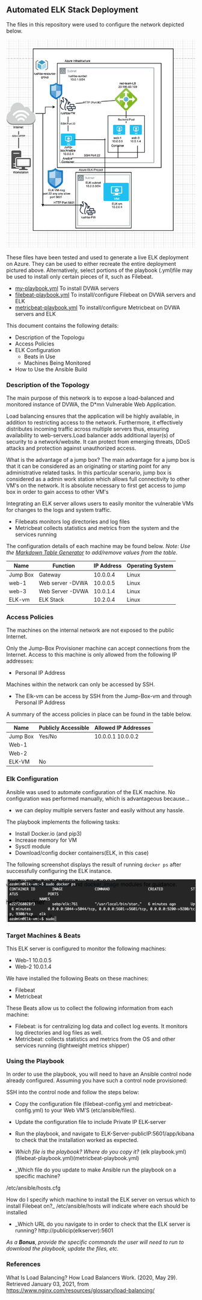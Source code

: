 ## Automated ELK Stack Deployment

The files in this repository were used to configure the network depicted below.

![TODO: Update the path with the name of your diagram](images/networkdiagram.png)

These files have been tested and used to generate a live ELK deployment on Azure. They can be used to either recreate the entire deployment pictured above. Alternatively, select portions of the playbook (.yml)file may be used to install only certain pieces of it, such as Filebeat.


  - [my-playbook.yml](Ansible/my-playbook.yml) To install DVWA servers
  - [filebeat-playbook.yml](Ansible/filebeat-playbook.yml) To install/configure Filebeat on DVWA servers and ELK
  - [metricbeat-playbook.yml](Ansible/metricbeat-playbook.yml) To install/configure Metricbeat on DVWA servers and ELK

This document contains the following details:
- Description of the Topologu
- Access Policies
- ELK Configuration
  - Beats in Use
  - Machines Being Monitored
- How to Use the Ansible Build


### Description of the Topology

The main purpose of this network is to expose a load-balanced and monitored instance of DVWA, the D*mn Vulnerable Web Application.

Load balancing ensures that the application will be highly available, in addition to restricting access to the network. Furthermore, it effectively distributes incoming traffic across multiple servers thus, ensuring availability to web-servers.Load balancer adds additional layer(s) of security to a network/website. It can protect from emerging threats, DDoS attacks and protection against unauthorized access. 

What is the advantage of a jump box?
The main advantage for a jump box is that it can be considered as an originating or starting point for any administrative related tasks. In this particular scenario, jump box is considered as a admin work station which allows full connectivity to other VM's on the network. It is absolute necessary to first get access to jump box in order to gain access to other VM's

Integrating an ELK server allows users to easily monitor the vulnerable VMs for changes to the logs and system traffic.
- Filebeats monitors log directories and log files
- Metricbeat collects statistics and metrics from the system and the services running

The configuration details of each machine may be found below.
_Note: Use the [Markdown Table Generator](http://www.tablesgenerator.com/markdown_tables) to add/remove values from the table_.

| Name     | Function | IP Address | Operating System |
|----------|----------|------------|------------------|
| Jump Box | Gateway  | 10.0.0.4   | Linux            |
| web-1    | Web server -DVWA         | 10.0.0.5   | Linux            |
| web-3    | Web Server -DVWA         | 10.0.1.4   | Linux            |
| ELK-vm   | ELK Stack	         | 10.2.0.4   | Linux            |

### Access Policies

The machines on the internal network are not exposed to the public Internet. 

Only the Jump-Box Provisioner machine can accept connections from the Internet. Access to this machine is only allowed from the following IP addresses:
-  Personal IP Address

Machines within the network can only be accessed by SSH.
- The Elk-vm can be access by SSH from the Jump-Box-vm and through Personal IP Address



A summary of the access policies in place can be found in the table below.

| Name     | Publicly Accessible | Allowed IP Addresses |
|----------|---------------------|----------------------|
| Jump Box | Yes/No              | 10.0.0.1 10.0.0.2    |
| Web-1    |                     |                      |
| Web-2    |                     |                      |
| ELK-VM   | No                  |                      |
	
### Elk Configuration

Ansible was used to automate configuration of the ELK machine. No configuration was performed manually, which is advantageous because...
- we can deploy multiple servers faster and easily without any hassle.

The playbook implements the following tasks:
- Install Docker.io (and pip3)
- Increase memory for VM
- Sysctl module
- Download/config docker containers(ELK, in this case)


The following screenshot displays the result of running `docker ps` after successfully configuring the ELK instance.

![TODO: Update the path with the name of your screenshot of docker ps output](images/docker-elk.png)

### Target Machines & Beats
This ELK server is configured to monitor the following machines:
- Web-1 10.0.0.5   
- Web-2 10.0.1.4   

We have installed the following Beats on these machines:
- Filebeat
- Metricbeat

These Beats allow us to collect the following information from each machine:
- Filebeat: is for centralizing log data and collect log events. It monitors log directories and log files as well. 
- Metricbeat: collects statistics and metrics from the OS and other services running (lightweight metrics shipper)

### Using the Playbook
In order to use the playbook, you will need to have an Ansible control node already configured. Assuming you have such a control node provisioned: 

SSH into the control node and follow the steps below:
- Copy the configuration file (filebeat-config.yml and metricbeat-config.yml) to your Web VM’S (etc/ansible/files).
- Update the configuration file to include Private IP ELK-server 
- Run the playbook, and navigate to ELK-Server-publicIP:5601/app/kibana to check that the installation worked as expected.

- _Which file is the playbook? Where do you copy it?_ (elk playbook.yml) (filebeat-playbook.yml)(metricbeat-playbook.yml)

- _Which file do you update to make Ansible run the playbook on a specific machine? 

/etc/ansible/hosts.cfg

How do I specify which machine to install the ELK server on versus which to install Filebeat on?_ 
/etc/ansible/hosts will indicate where each should be installed

- _Which URL do you navigate to in order to check that the ELK server is running? 
 http://publicip(elkserver):5601

_As a **Bonus**, provide the specific commands the user will need to run to download the playbook, update the files, etc._

### References
What Is Load Balancing? How Load Balancers Work. (2020, May 29). Retrieved January 03, 2021, from https://www.nginx.com/resources/glossary/load-balancing/
